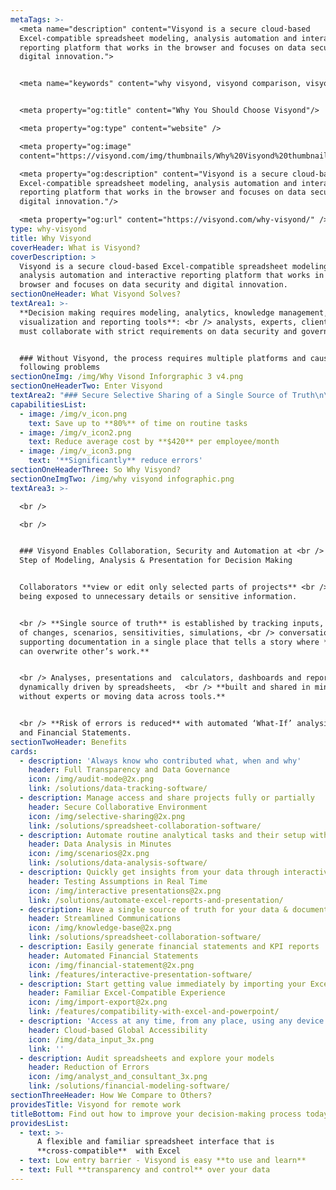 ```yaml
---
metaTags: >-
  <meta name="description" content="Visyond is a secure cloud-based
  Excel-compatible spreadsheet modeling, analysis automation and interactive
  reporting platform that works in the browser and focuses on data security and
  digital innovation.">


  <meta name="keywords" content="why visyond, visyond comparison, visyond vs">


  <meta property="og:title" content="Why You Should Choose Visyond"/>

  <meta property="og:type" content="website" />

  <meta property="og:image"
  content="https://visyond.com/img/thumbnails/Why%20Visyond%20thumbnail%201200x628.png">

  <meta property="og:description" content="Visyond is a secure cloud-based
  Excel-compatible spreadsheet modeling, analysis automation and interactive
  reporting platform that works in the browser and focuses on data security and
  digital innovation."/>

  <meta property="og:url" content="https://visyond.com/why-visyond/" />
type: why-visyond
title: Why Visyond
coverHeader: What is Visyond?
coverDescription: >
  Visyond is a secure cloud-based Excel-compatible spreadsheet modeling,
  analysis automation and interactive reporting platform that works in the
  browser and focuses on data security and digital innovation.
sectionOneHeader: What Visyond Solves?
textArea1: >-
  **Decision making requires modeling, analytics, knowledge management, data
  visualization and reporting tools**: <br /> analysts, experts, clients, CxOs
  must collaborate with strict requirements on data security and governance.


  ### Without Visyond, the process requires multiple platforms and causes the
  following problems
sectionOneImg: /img/Why Visond Inforgraphic 3 v4.png
sectionOneHeaderTwo: Enter Visyond
textArea2: "### Secure Selective Sharing of a Single Source of Truth\n\nSecure data by sharing only sub-parts each collaborator needs to interact with.\n\nTrack all changes, comments, support information in one place.\n\nTransparency, governance, accountability, knowledge management.\n\n<br />\n\n### Collaborative Automatic What-if Analysis in Real Time\n\nDo in minutes what takes you days now.\n\nCollaborators contribute analyses in one document, not their version. \r\n\nData Visualization in the same place where you carry out calculations.\n\nAutomatic, spreadsheet-driven presentations and reporting.\n\n<br />\n\n### Minimum Learning Curve and Compatibility with Excel\n\nKeep your work habits & leverage Excel skills in a familiar environment.\n\nCustom workflows, integrations and on-premise installation available.\n\nAutomated and standardized workflows.\n"
capabilitiesList:
  - image: /img/v_icon.png
    text: Save up to **80%** of time on routine tasks
  - image: /img/v_icon2.png
    text: Reduce average cost by **$420** per employee/month
  - image: /img/v_icon3.png
    text: '**Significantly** reduce errors'
sectionOneHeaderThree: So Why Visyond?
sectionOneImgTwo: /img/why visyond infographic.png
textArea3: >-

  <br />

  <br />


  ### Visyond Enables Collaboration, Security and Automation at <br /> Every
  Step of Modeling, Analysis & Presentation for Decision Making


  Collaborators **view or edit only selected parts of projects** <br /> without
  being exposed to unnecessary details or sensitive information.


  <br /> **Single source of truth** is established by tracking inputs, history
  of changes, scenarios, sensitivities, simulations, <br /> conversations, and
  supporting documentation in a single place that tells a story where **nobody
  can overwrite other’s work.**


  <br /> Analyses, presentations and  calculators, dashboards and reports are
  dynamically driven by spreadsheets,  <br /> **built and shared in minutes  
  without experts or moving data across tools.**


  <br /> **Risk of errors is reduced** with automated ‘What-If’ analysis,
  and Financial Statements.
sectionTwoHeader: Benefits
cards:
  - description: 'Always know who contributed what, when and why'
    header: Full Transparency and Data Governance
    icon: /img/audit-mode@2x.png
    link: /solutions/data-tracking-software/
  - description: Manage access and share projects fully or partially
    header: Secure Collaborative Environment
    icon: /img/selective-sharing@2x.png
    link: /solutions/spreadsheet-collaboration-software/
  - description: Automate routine analytical tasks and their setup without experts
    header: Data Analysis in Minutes
    icon: /img/scenarios@2x.png
    link: /solutions/data-analysis-software/
  - description: Quickly get insights from your data through interactive presentations
    header: Testing Assumptions in Real Time
    icon: /img/interactive presentations@2x.png
    link: /solutions/automate-excel-reports-and-presentation/
  - description: Have a single source of truth for your data & documentation
    header: Streamlined Communications
    icon: /img/knowledge-base@2x.png
    link: /solutions/spreadsheet-collaboration-software/
  - description: Easily generate financial statements and KPI reports
    header: Automated Financial Statements
    icon: /img/financial-statement@2x.png
    link: /features/interactive-presentation-software/
  - description: Start getting value immediately by importing your Excel file
    header: Familiar Excel-Compatible Experience
    icon: /img/import-export@2x.png
    link: /features/compatibility-with-excel-and-powerpoint/
  - description: 'Access at any time, from any place, using any device'
    header: Cloud-based Global Accessibility
    icon: /img/data_input_3x.png
    link: ''
  - description: Audit spreadsheets and explore your models
    header: Reduction of Errors
    icon: /img/analyst_and_consultant_3x.png
    link: /solutions/financial-modeling-software/
sectionThreeHeader: How We Compare to Others?
providesTitle: Visyond for remote work
titleBottom: Find out how to improve your decision-making process today
providesList:
  - text: >-
      A flexible and familiar spreadsheet interface that is
      **cross-compatible**  with Excel
  - text: Low entry barrier - Visyond is easy **to use and learn**
  - text: Full **transparency and control** over your data
---
```



